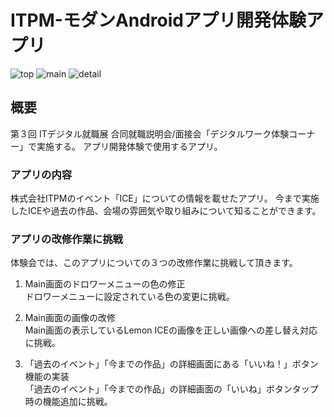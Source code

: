 # ITPM-モダンAndroidアプリ開発体験アプリ

![top](https://github.com/MasakiSakamotoNeo/android_lemon_ice_app/assets/20450429/4c861df8-8c0d-4697-8e4b-bf778e0751fe)
![main](https://github.com/MasakiSakamotoNeo/android_lemon_ice_app/assets/20450429/521f3ed8-0443-4ef3-8fb1-b5e22ced4639)
![detail](https://github.com/MasakiSakamotoNeo/android_lemon_ice_app/assets/20450429/36c4d3a3-5391-4a6e-8da7-5a7751bf7f43)

## 概要
第３回 ITデジタル就職展 合同就職説明会/面接会「デジタルワーク体験コーナー」で実施する。
アプリ開発体験で使用するアプリ。

### アプリの内容
株式会社ITPMのイベント「ICE」についての情報を載せたアプリ。
今まで実施したICEや過去の作品、会場の雰囲気や取り組みについて知ることができます。

### アプリの改修作業に挑戦
体験会では、このアプリについての３つの改修作業に挑戦して頂きます。

1. Main画面のドロワーメニューの色の修正  
ドロワーメニューに設定されている色の変更に挑戦。  

3. Main画面の画像の改修  
Main画面の表示しているLemon ICEの画像を正しい画像への差し替え対応に挑戦。  

4. 「過去のイベント」「今までの作品」の詳細画面にある「いいね！」ボタン機能の実装  
「過去のイベント」「今までの作品」の詳細画面の「いいね」ボタンタップ時の機能追加に挑戦。  
